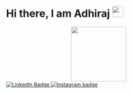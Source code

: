 
<h1>
   Hi there, I am Adhiraj 
  <img src="https://media.giphy.com/media/hvRJCLFzcasrR4ia7z/giphy.gif" width="30px"/>
</h1>

<div id="header" align="center">
  <img src="https://media.giphy.com/media/LmgHHxtKgDsYrVsEOw/giphy.gif" width="150"/>
</div>
<div id="badges">
  <a href="https://www.linkedin.com/in/adhirajchauhan/">
    <img src="https://img.shields.io/badge/LinkedIn-blue?style=for-the-badge&logo=linkedin&logoColor=white" alt="LinkedIn Badge"/>
  </a>
  <a href="https://www.instagram.com/_adhirajj/">
    <img src="https://img.shields.io/badge/Instagram-red?style=for-the-badge&logo=Instagram&logoColor=white" alt="Instagram badge"/>
  </a>
</div>
